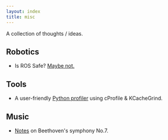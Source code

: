 ```yaml
---
layout: index
title: misc
---
```

A collection of thoughts / ideas.

## Robotics
- Is ROS Safe? [Maybe not.](https://arxiv.org/abs/1808.03322)


## Tools
- A user-friendly [Python profiler](https://julien.danjou.info/guide-to-python-profiling-cprofile-concrete-case-carbonara/) using cProfile & KCacheGrind.


## Music
- [Notes](http://www.classicalnotes.net/classics4/beethovenseventh.html) on Beethoven's symphony No.7.